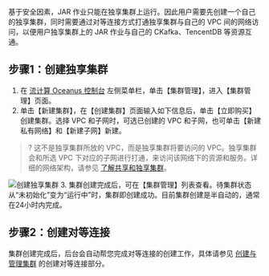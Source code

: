 基于安全因素，JAR 作业只能在独享集群上运行。因此用户需要先创建一个自己的独享集群，同时需要通过对等连接方式打通独享集群与自己的 VPC 间的网络访问，以便用户独享集群上的 JAR 作业与自己的 CKafka、TencentDB 等资源互通。

## 步骤1：创建独享集群

1. 在 [流计算 Oceanus 控制台](https://console.cloud.tencent.com/scs) 左侧菜单栏，单击【集群管理】，进入【集群管理】页面。
2. 单击【新建集群】，在【创建集群】页面输入如下信息后，单击【立即购买】创建集群。选择 VPC 和子网时，可选已创建的 VPC 和子网，也可单击【新建私有网络】和【新建子网】新建。
> ? 这不是独享集群所放的 VPC，而是独享集群将要访问的 VPC。独享集群会和所选 VPC 下对应的子网进行打通，来访问该网络下的资源和服务。详细的网络架构，请参见 [了解共享和独享集群](https://cloud.tencent.com/document/product/849/38289)。

 ![创建独享集群](https://main.qcloudimg.com/raw/53ff22286152c8cec73e02e898cf84a6.png)
3. 集群创建完成后，可在【集群管理】列表查看。待集群状态从“未初始化”变为“运行中”时，集群即创建成功。目前集群创建是半自动的，通常在24小时内完成。

## 步骤2：创建对等连接

集群创建完成后，后台会自动帮您完成对等连接的创建工作，具体请参见 [创建与管理集群](https://cloud.tencent.com/document/product/849/38380) 的创建对等连接部分。

